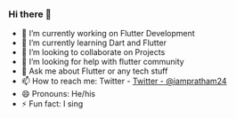 ### Hi there 👋



- 🔭 I’m currently working on Flutter Development
- 🌱 I’m currently learning Dart and Flutter
- 👯 I’m looking to collaborate on Projects
- 🤔 I’m looking for help with flutter community
- 💬 Ask me about Flutter or any tech stuff
- 📫 How to reach me: Twitter - [Twitter - @iampratham24](https://twitter.com/iampratham24)
- 😄 Pronouns: He/his
- ⚡ Fun fact: I sing 
